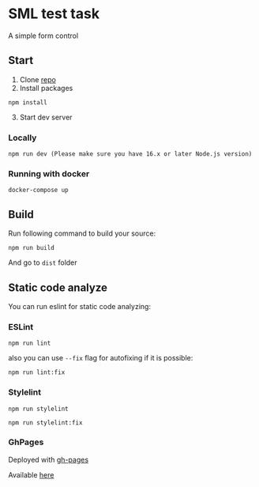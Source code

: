 # SML test task

A simple form control

## Start

1. Clone [repo](https://github.com/OwtmPatrick/sml-test-task)
2. Install packages

```
npm install
```

3. Start dev server

### Locally

```
npm run dev (Please make sure you have 16.x or later Node.js version)
```

### Running with docker

```
docker-compose up
```

## Build

Run following command to build your source:

```
npm run build
```

And go to <code>dist</code> folder

## Static code analyze

You can run eslint for static code analyzing:

### ESLint

```
npm run lint
```

also you can use <code>--fix</code> flag for autofixing if it is possible:

```
npm run lint:fix
```

### Stylelint

```
npm run stylelint
```

```
npm run stylelint:fix
```

### GhPages

Deployed with [gh-pages](https://pages.github.com)

Available [here](https://owtmpatrick.github.io/sml-test-task)
